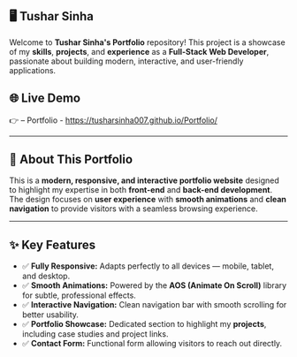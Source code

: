 
## 🖥️ Tushar Sinha

Welcome to **Tushar Sinha's Portfolio** repository! This project is a showcase of my **skills**, **projects**, and **experience** as a **Full-Stack Web Developer**, passionate about building modern, interactive, and user-friendly applications.

## 🌐 Live Demo

👉  – Portfolio - https://tusharsinha007.github.io/Portfolio/<!-- You can replace with your actual GitHub Pages link once deployed -->

---

## 🚀 About This Portfolio

This is a **modern, responsive, and interactive portfolio website** designed to highlight my expertise in both **front-end** and **back-end development**. The design focuses on **user experience** with **smooth animations** and **clean navigation** to provide visitors with a seamless browsing experience.

---

## ✨ Key Features

- ✅ **Fully Responsive:** Adapts perfectly to all devices — mobile, tablet, and desktop.
- ✅ **Smooth Animations:** Powered by the **AOS (Animate On Scroll)** library for subtle, professional effects.
- ✅ **Interactive Navigation:** Clean navigation bar with smooth scrolling for better usability.
- ✅ **Portfolio Showcase:** Dedicated section to highlight my **projects**, including case studies and project links.
- ✅ **Contact Form:** Functional form allowing visitors to reach out directly.

